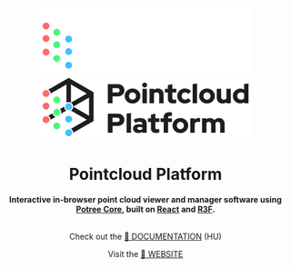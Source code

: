 <div align="center">
	
![Pointcloud Platform logo](/frontend/src/assets/pointcloud-platform-text-logo-dark.svg#gh-dark-mode-only)
![Pointcloud Platform logo](/frontend/src/assets/pointcloud-platform-text-logo-light.svg#gh-light-mode-only)

</div>

<h1 align="center"><b>Pointcloud Platform</b></h1>

<div align="center">
  <b>Interactive in-browser point cloud viewer and manager software using <a href="https://github.com/tentone/potree-core">Potree Core</a>, built on <a href="https://github.com/facebook/react">React</a> and <a href="https://github.com/pmndrs/react-three-fiber">R3F</a>.</b><br/><br/>

Check out the [📄 DOCUMENTATION]() (HU)

Visit the [🔗 WEBSITE](https://pointcloudplatform.com)
